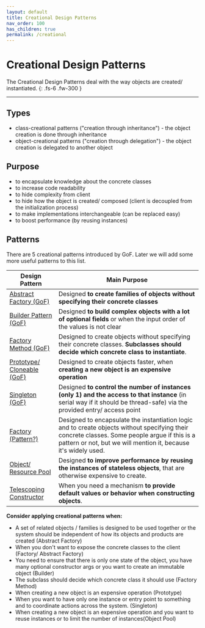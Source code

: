 ```yaml
---
layout: default
title: Creational Design Patterns
nav_order: 100
has_children: true
permalink: /creational
---
```


# Creational Design Patterns

The Creational Design Patterns deal with the way objects are created/ instantiated. 
{: .fs-6 .fw-300 }

---

## Types
* class-creational patterns ("creation through inheritance") - the object creation is done through inheritance
* object-creational patterns ("creation through delegation") - the object creation is delegated to another object

## Purpose
* to encapsulate knowledge about the concrete classes 
* to increase code readability
* to hide complexity from client 
* to hide how the object is created/ composed (client is decoupled from the initialization process)
* to make implementations interchangeable (can be replaced easy)
* to boost performance (by reusing instances)

## Patterns
There are 5 creational patterns introduced by GoF. 
Later we will add some more useful patterns to this list.


Design Pattern | Main Purpose
--- | ---
[Abstract Factory (GoF)](https://iretha.github.io/design-patterns/creational/abstract-factory) | Designed **to create families of objects without specifying their concrete classes**
[Builder Pattern (GoF)](https://iretha.github.io/design-patterns/creational/builder) | Designed **to build complex objects with a lot of optional fields** or when the input order of the values is not clear
[Factory Method (GoF)](https://iretha.github.io/design-patterns/creational/factory-method) | Designed to create objects without specifying their concrete classes. **Subclasses should decide which concrete class to instantiate**.
[Prototype/ Cloneable (GoF)](https://iretha.github.io/design-patterns/creational/prototype) | Designed to create objects faster, when **creating a new object is an expensive operation**
[Singleton (GoF)](https://iretha.github.io/design-patterns/creational/singleton) | Designed **to control the number of instances (only 1) and the access to that instance** (in serial way if it should be thread-safe) via the provided entry/ access point
[Factory (Pattern?)](https://iretha.github.io/design-patterns/creational/factory) | Designed to encapsulate the instantiation logic and to create objects without specifying their concrete classes. Some people argue if this is a pattern or not, but we will mention it, because it's widely used.
[Object/ Resource Pool](https://iretha.github.io/design-patterns/creational/object-pool) |Designed **to improve performance by reusing the instances of stateless objects**, that are otherwise expensive to create.
[Telescoping Constructor](https://iretha.github.io/design-patterns/creational/telescoping-constructor) | When you need a mechanism **to provide default values or behavior when constructing objects**. 


**Consider applying creational patterns when:**
- A set of related objects / families is designed to be used together 
or the system should be independent of how its objects and products are created (Abstract Factory)
- When you don't want to expose the concrete classes to the client (Factory/ Abstract Factory)
- You need to ensure that there is only one state of the object, you have many optional constructor args 
or you want to create an immutable object (Builder)
- The subclass should decide which concrete class it should use (Factory Method)
- When creating a new object is an expensive operation (Prototype)
- When you want to have only one instance or entry point to something and to coordinate actions across the system. (Singleton)
- When creating a new object is an expensive operation and you want to reuse instances or to limit the number of instances(Object Pool)